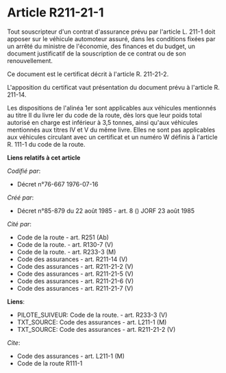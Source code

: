 # Article R211-21-1

Tout souscripteur d'un contrat d'assurance prévu par l'article L. 211-1 doit apposer sur le véhicule automoteur assuré, dans
les conditions fixées par un arrêté du ministre de l'économie, des finances et du budget, un document justificatif de la
souscription de ce contrat ou de son renouvellement.

Ce document est le certificat décrit à l'article R. 211-21-2.

L'apposition du certificat vaut présentation du document prévu à l'article R. 211-14.

Les dispositions de l'alinéa 1er sont applicables aux véhicules mentionnés au titre II du livre Ier du code de la route, dès
lors que leur poids total autorisé en charge est inférieur à 3,5 tonnes, ainsi qu'aux véhicules mentionnés aux titres IV et V
du même livre. Elles ne sont pas applicables aux véhicules circulant avec un certificat et un numéro W définis à l'article R.
111-1 du code de la route.

**Liens relatifs à cet article**

_Codifié par_:

  - Décret n°76-667 1976-07-16

_Créé par_:

  - Décret n°85-879 du 22 août 1985 - art. 8 () JORF 23 août 1985

_Cité par_:

  - Code de la route - art. R251 (Ab)
  - Code de la route. - art. R130-7 (V)
  - Code de la route. - art. R233-3 (M)
  - Code des assurances - art. R211-14 (V)
  - Code des assurances - art. R211-21-2 (V)
  - Code des assurances - art. R211-21-5 (V)
  - Code des assurances - art. R211-21-6 (V)
  - Code des assurances - art. R211-21-7 (V)

**Liens**:

  - PILOTE_SUIVEUR: Code de la route. - art. R233-3 (V)
  - TXT_SOURCE: Code des assurances - art. L211-1 (M)
  - TXT_SOURCE: Code des assurances - art. R211-21-2 (V)

_Cite_:

  - Code des assurances - art. L211-1 (M)
  - Code de la route R111-1
